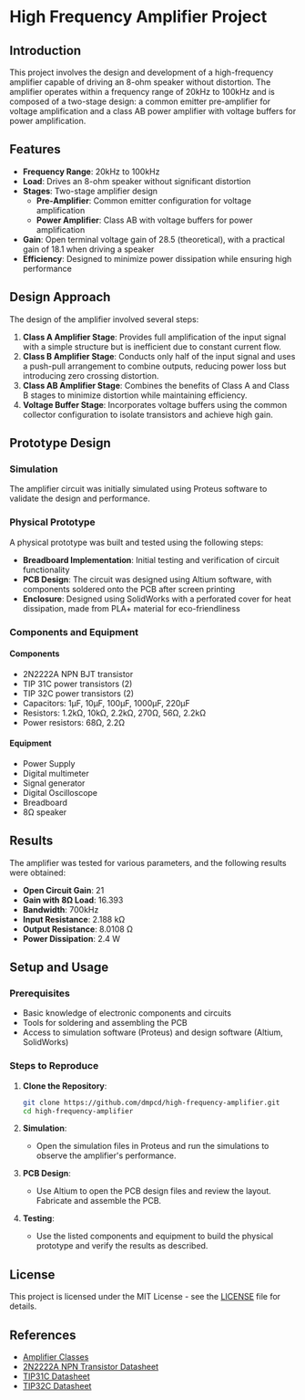 # High Frequency Amplifier Project

## Introduction

This project involves the design and development of a high-frequency amplifier capable of driving an 8-ohm speaker without distortion. The amplifier operates within a frequency range of 20kHz to 100kHz and is composed of a two-stage design: a common emitter pre-amplifier for voltage amplification and a class AB power amplifier with voltage buffers for power amplification.

## Features

- **Frequency Range**: 20kHz to 100kHz
- **Load**: Drives an 8-ohm speaker without significant distortion
- **Stages**: Two-stage amplifier design
  - **Pre-Amplifier**: Common emitter configuration for voltage amplification
  - **Power Amplifier**: Class AB with voltage buffers for power amplification
- **Gain**: Open terminal voltage gain of 28.5 (theoretical), with a practical gain of 18.1 when driving a speaker
- **Efficiency**: Designed to minimize power dissipation while ensuring high performance

## Design Approach

The design of the amplifier involved several steps:

1. **Class A Amplifier Stage**: Provides full amplification of the input signal with a simple structure but is inefficient due to constant current flow.
2. **Class B Amplifier Stage**: Conducts only half of the input signal and uses a push-pull arrangement to combine outputs, reducing power loss but introducing zero crossing distortion.
3. **Class AB Amplifier Stage**: Combines the benefits of Class A and Class B stages to minimize distortion while maintaining efficiency.
4. **Voltage Buffer Stage**: Incorporates voltage buffers using the common collector configuration to isolate transistors and achieve high gain.

## Prototype Design

### Simulation

The amplifier circuit was initially simulated using Proteus software to validate the design and performance.

### Physical Prototype

A physical prototype was built and tested using the following steps:
- **Breadboard Implementation**: Initial testing and verification of circuit functionality
- **PCB Design**: The circuit was designed using Altium software, with components soldered onto the PCB after screen printing
- **Enclosure**: Designed using SolidWorks with a perforated cover for heat dissipation, made from PLA+ material for eco-friendliness

### Components and Equipment

#### Components

- 2N2222A NPN BJT transistor
- TIP 31C power transistors (2)
- TIP 32C power transistors (2)
- Capacitors: 1µF, 10µF, 100µF, 1000µF, 220µF
- Resistors: 1.2kΩ, 10kΩ, 2.2kΩ, 270Ω, 56Ω, 2.2kΩ
- Power resistors: 68Ω, 2.2Ω

#### Equipment

- Power Supply
- Digital multimeter
- Signal generator
- Digital Oscilloscope
- Breadboard
- 8Ω speaker

## Results

The amplifier was tested for various parameters, and the following results were obtained:

- **Open Circuit Gain**: 21
- **Gain with 8Ω Load**: 16.393
- **Bandwidth**: 700kHz
- **Input Resistance**: 2.188 kΩ
- **Output Resistance**: 8.0108 Ω
- **Power Dissipation**: 2.4 W

## Setup and Usage

### Prerequisites

- Basic knowledge of electronic components and circuits
- Tools for soldering and assembling the PCB
- Access to simulation software (Proteus) and design software (Altium, SolidWorks)

### Steps to Reproduce

1. **Clone the Repository**: 
    ```sh
    git clone https://github.com/dmpcd/high-frequency-amplifier.git
    cd high-frequency-amplifier
    ```

2. **Simulation**: 
   - Open the simulation files in Proteus and run the simulations to observe the amplifier's performance.

3. **PCB Design**: 
   - Use Altium to open the PCB design files and review the layout. Fabricate and assemble the PCB.

4. **Testing**: 
   - Use the listed components and equipment to build the physical prototype and verify the results as described.

## License

This project is licensed under the MIT License - see the [LICENSE](LICENSE) file for details.

## References

- [Amplifier Classes](https://www.electronics-tutorials.ws/amplifier/amplifier-classes.html)
- [2N2222A NPN Transistor Datasheet](https://pdf1.alldatasheet.com/datasheet-pdf/download/956542/FCI/2N2222A.html)
- [TIP31C Datasheet](https://www.st.com/resource/en/datasheet/tip31c.pdf)
- [TIP32C Datasheet](https://www.st.com/resource/en/datasheet/tip32c.pdf)
